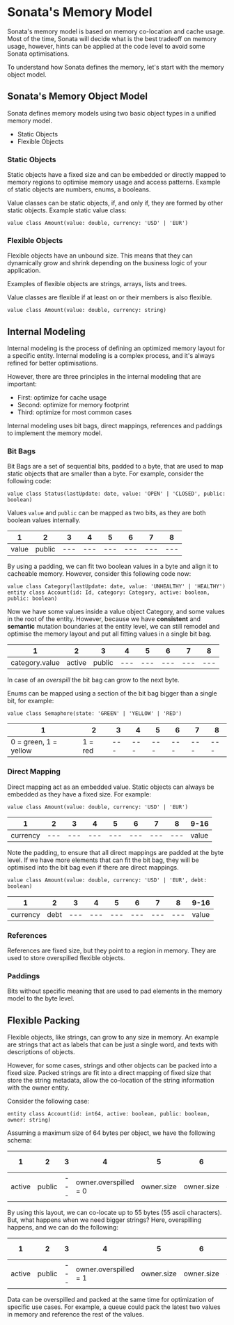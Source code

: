 # Sonata's Memory Model

Sonata's memory model is based on memory co-location and cache usage. Most of the time, Sonata
will decide what is the best tradeoff on memory usage, however, hints can be applied at the code level
to avoid some Sonata optimisations.

To understand how Sonata defines the memory, let's start with the memory object model.

## Sonata's Memory Object Model

Sonata defines memory models using two basic object types in a unified memory model.

* Static Objects
* Flexible Objects

### Static Objects

Static objects have a fixed size and can be embedded or directly mapped to memory regions to optimise memory usage and
access patterns. Example of static objects are numbers, enums, a booleans.

Value classes can be static objects, if, and only if, they are formed by other static objects. Example static value class:

```sn
value class Amount(value: double, currency: 'USD' | 'EUR')
```

### Flexible Objects

Flexible objects have an unbound size. This means that they can dynamically grow and shrink
depending on the business logic of your application.

Examples of flexible objects are strings, arrays, lists and trees.

Value classes are flexible if at least on or their members is also flexible.

```sn
value class Amount(value: double, currency: string)
```

## Internal Modeling

Internal modeling is the process of defining an optimized memory layout for a specific entity. Internal
modeling is a complex process, and it's always refined for better optimisations.

However, there are three principles in the internal modeling that are important:

* First: optimize for cache usage
* Second: optimize for memory footprint
* Third: optimize for most common cases

Internal modeling uses bit bags, direct mappings, references and paddings to implement the memory model.

### Bit Bags

Bit Bags are a set of sequential bits, padded to a byte, that are used to map static objects that are
smaller than a byte. For example, consider the following code:

```sn
value class Status(lastUpdate: date, value: 'OPEN' | 'CLOSED', public: boolean)
```

Values `value` and `public` can be mapped as two bits, as they are both boolean values internally.

| 1     | 2      | 3   | 4   | 5   | 6   | 7   | 8   |
|-------|--------|-----|-----|-----|-----|-----|-----|
| value | public | --- | --- | --- | --- | --- | --- |

By using a padding, we can fit two boolean values in a byte and align it to cacheable memory. However, consider
this following code now:

```sn
value class Category(lastUpdate: date, value: 'UNHEALTHY' | 'HEALTHY')
entity class Account(id: Id, category: Category, active: boolean, public: boolean)
```

Now we have some values inside a value object Category, and some values in the root of the entity. However, because
we have **consistent** and **semantic** mutation boundaries at the entity level, we can still remodel and optimise the memory layout and put
all fitting values in a single bit bag.

| 1              | 2      | 3      | 4   | 5   | 6   | 7   | 8   |
|----------------|--------|--------|-----|-----|-----|-----|-----|
| category.value | active | public | --- | --- | --- | --- | --- |

In case of an *overspill* the bit bag can grow to the next byte.

Enums can be mapped using a section of the bit bag bigger than a single bit, for example:

```sn
value class Semaphore(state: 'GREEN' | 'YELLOW' | 'RED')
```

| 1                     | 2       | 3   | 4   | 5   | 6   | 7   | 8   |
|-----------------------|---------|-----|-----|-----|-----|-----|-----|
| 0 = green, 1 = yellow | 1 = red | --- | --- | --- | --- | --- | --- |

### Direct Mapping

Direct mapping act as an embedded value. Static objects can always be embedded as they
have a fixed size. For example:

```sn
value class Amount(value: double, currency: 'USD' | 'EUR')
```

| 1        | 2   | 3   | 4   | 5   | 6   | 7   | 8   | 9-16  |
|----------|-----|-----|-----|-----|-----|-----|-----|-------|
| currency | --- | --- | --- | --- | --- | --- | --- | value |

Note the padding, to ensure that all direct mappings are padded at the byte level. If we have more elements
that can fit the bit bag, they will be optimised into the bit bag even if there are direct mappings.

```sn
value class Amount(value: double, currency: 'USD' | 'EUR', debt: boolean)
```

| 1        | 2     | 3   | 4   | 5   | 6   | 7   | 8   | 9-16  |
|----------|-------|-----|-----|-----|-----|-----|-----|-------|
| currency | debt  | --- | --- | --- | --- | --- | --- | value |

### References

References are fixed size, but they point to a region in memory. They are used to store overspilled flexible objects.

### Paddings

Bits without specific meaning that are used to pad elements in the memory model to the byte level.

## Flexible Packing

Flexible objects, like strings, can grow to any size in memory. An example are strings that act as labels that can be just
a single word, and texts with descriptions of objects. 

However, for some cases, strings and other objects can be packed into a fixed size. 
Packed strings are fit into a direct mapping of fixed size that store the string metadata, allow the co-location
of the string information with the owner entity.

Consider the following case:

```sn
entity class Account(id: int64, active: boolean, public: boolean, owner: string)
```

Assuming a maximum size of 64 bytes per object, we have the following schema:

| 1      | 2      | 3   | 4                     | 5          | 6          | 7          | 8          | 16-80 | 80-512 |
|--------|--------|-----|-----------------------|------------|------------|------------|------------|-------|--------|
| active | public | --- | owner.overspilled = 0 | owner.size | owner.size | owner.size | owner.size | id    | owner  |

By using this layout, we can co-locate up to 55 bytes (55 ascii characters). But, what happens when we need bigger strings? Here, overspilling happens, and we can do the following:

| 1      | 2      | 3   | 4                     | 5          | 6          | 7          | 8          | 16-80 | 80-512     |
|--------|--------|-----|-----------------------|------------|------------|------------|------------|-------|------------|
| active | public | --- | owner.overspilled = 1 | owner.size | owner.size | owner.size | owner.size | id    | owner.data |

Data can be overspilled and packed at the same time for optimization of specific use cases. For example, a queue could pack the latest two values in memory and reference the rest of the values.